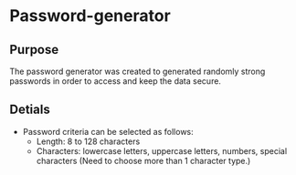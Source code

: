 # Password-generator

## Purpose
The password generator was created to generated randomly strong passwords in order to access and keep the data secure.

## Detials
* Password criteria can be selected as follows:
    * Length: 8 to 128 characters
    * Characters: lowercase letters, uppercase letters, numbers, special characters (Need to choose more than 1 character type.)

